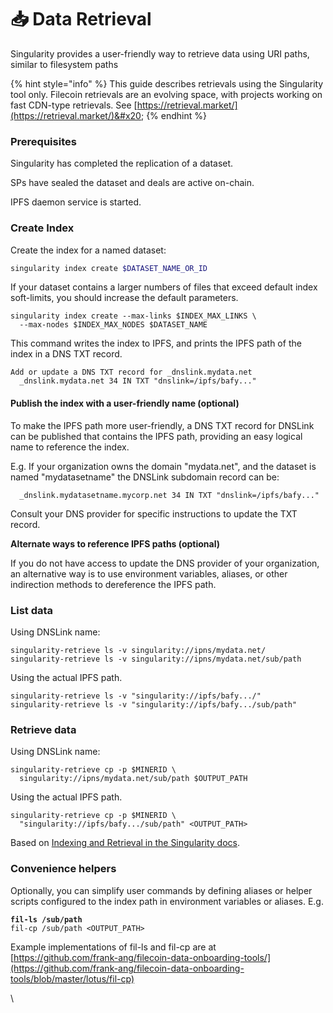 # 📥 Data Retrieval

Singularity provides a user-friendly way to retrieve data using URI paths, similar to filesystem paths&#x20;

{% hint style="info" %}
This guide describes retrievals using the Singularity tool only. Filecoin retrievals are an evolving space, with projects working on fast CDN-type retrievals. See [https://retrieval.market/](https://retrieval.market/)&#x20;
{% endhint %}

### Prerequisites&#x20;

Singularity has completed the replication of a dataset.

SPs have sealed the dataset and deals are active on-chain.

IPFS daemon service is started.

### Create Index

Create the index for a named dataset:

```bash
singularity index create $DATASET_NAME_OR_ID
```

If your dataset contains a larger numbers of files that exceed default index soft-limits, you should increase the default parameters.

```
singularity index create --max-links $INDEX_MAX_LINKS \
  --max-nodes $INDEX_MAX_NODES $DATASET_NAME
```

This command writes the index to IPFS, and prints the IPFS path of the index in a DNS TXT record. &#x20;

```
Add or update a DNS TXT record for _dnslink.mydata.net
  _dnslink.mydata.net 34 IN TXT "dnslink=/ipfs/bafy..."
```

#### Publish the index with a user-friendly name (optional)

To make the IPFS path more user-friendly, a DNS TXT record for DNSLink can be published that contains the IPFS path, providing an easy logical name to reference the index.

E.g. If your organization owns the domain "mydata.net", and the dataset is named "mydatasetname" the DNSLink subdomain record can be:

```
  _dnslink.mydatasetname.mycorp.net 34 IN TXT "dnslink=/ipfs/bafy..."
```

Consult your DNS provider for specific instructions to update the TXT record.

**Alternate ways to reference IPFS paths (optional)**

If you do not have access to update the DNS provider of your organization, an alternative way is to use environment variables, aliases, or other indirection methods to dereference the IPFS path.

### List data&#x20;

Using DNSLink name:

```
singularity-retrieve ls -v singularity://ipns/mydata.net/
singularity-retrieve ls -v singularity://ipns/mydata.net/sub/path
```

Using the actual IPFS path.

```
singularity-retrieve ls -v "singularity://ipfs/bafy.../"
singularity-retrieve ls -v "singularity://ipfs/bafy.../sub/path"
```

### Retrieve data

Using DNSLink name:

```
singularity-retrieve cp -p $MINERID \
  singularity://ipns/mydata.net/sub/path $OUTPUT_PATH
```

Using the actual IPFS path.

```
singularity-retrieve cp -p $MINERID \
  "singularity://ipfs/bafy.../sub/path" <OUTPUT_PATH>
```

Based on [Indexing and Retrieval in the Singularity docs](https://github.com/tech-greedy/singularity/blob/main/getting-started.md#indexing-and-retrieval).

### Convenience helpers

Optionally, you can simplify user commands by defining aliases or helper scripts configured to the  index path in environment variables or aliases. E.g.

<pre><code><strong>fil-ls /sub/path
</strong>fil-cp /sub/path &#x3C;OUTPUT_PATH>
</code></pre>

Example implementations of fil-ls and fil-cp are at [https://github.com/frank-ang/filecoin-data-onboarding-tools/](https://github.com/frank-ang/filecoin-data-onboarding-tools/blob/master/lotus/fil-cp)





\




